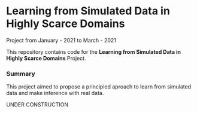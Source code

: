 # Learning from Simulated Data in Highly Scarce Domains

Project from January - 2021 to March - 2021

This repository contains code for the **Learning from Simulated Data in Highly Scarce Domains** Project.

### Summary

This project aimed to propose a principled aproach to learn from simulated data and make inference with real data.

UNDER CONSTRUCTION
